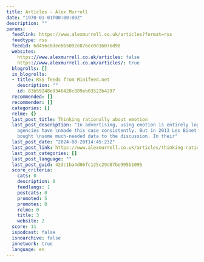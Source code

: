 ```yaml
---
title: Articles - Alex Murrell
date: "1970-01-01T00:00:00Z"
description: ""
params:
  feedlink: https://www.alexmurrell.co.uk/articles?format=rss
  feedtype: rss
  feedid: 6d456c0dee0b5092e876ec0d1607ed98
  websites:
    https://www.alexmurrell.co.uk/articles: false
    https://www.alexmurrell.co.uk/articles/: true
  blogrolls: []
  in_blogrolls:
  - title: RSS feeds from Minifeed.net
    description: ""
    id: 83b59248e9346428c889eb03522b4297
  recommended: []
  recommender: []
  categories: []
  relme: {}
  last_post_title: Thinking rationally about emotion
  last_post_description: "In advertising, using emotion is entirely logical. Creative
    agencies have \nmade this case consistently. But in 2013 Les Binet and Peter Field
    bought \nsome much-needed data to the discussion. In their"
  last_post_date: "2024-08-20T14:45:23Z"
  last_post_link: https://www.alexmurrell.co.uk/articles/thinking-rationally-about-emotion
  last_post_categories: []
  last_post_language: ""
  last_post_guid: 42dc1ba4d06fc125c29d87be995b1095
  score_criteria:
    cats: 0
    description: 0
    feedlangs: 1
    postcats: 0
    promoted: 5
    promotes: 0
    relme: 0
    title: 3
    website: 2
  score: 11
  ispodcast: false
  isnoarchive: false
  innetwork: true
  language: en
---
```

